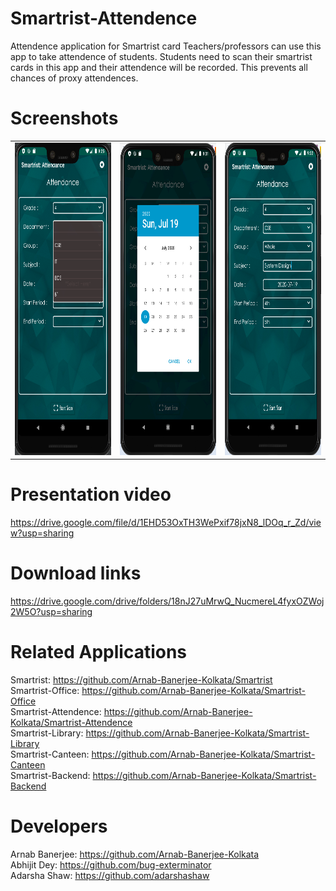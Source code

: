 # Smartrist-Attendence
Attendence application for Smartrist card
Teachers/professors can use this app to take attendence of students. Students need to scan their smartrist cards in this app and their attendence will be recorded. This prevents all chances of proxy attendences.

# Screenshots

<table width="500" border="0" cellpadding="5">

<tr>

<td align="center" valign="center">
<img src="https://github.com/Arnab-Banerjee-Kolkata/Smartrist-Attendence/blob/master/screenshots/att1.png" alt="description here" height="500" width="350"/>
<br />
</td>

<td align="center" valign="center">
<img src="https://github.com/Arnab-Banerjee-Kolkata/Smartrist-Attendence/blob/master/screenshots/att2.png" alt="description here" height="500" width="350" />
<br />
</td>

<td align="center" valign="center">
<img src="https://github.com/Arnab-Banerjee-Kolkata/Smartrist-Attendence/blob/master/screenshots/att3.png" alt="description here" height="500" width="350" />
<br />
</td>

</tr>

</table>

# Presentation video
https://drive.google.com/file/d/1EHD53OxTH3WePxif78jxN8_lDOq_r_Zd/view?usp=sharing

# Download links
https://drive.google.com/drive/folders/18nJ27uMrwQ_NucmereL4fyxOZWoj2W5O?usp=sharing


# Related Applications

Smartrist:            https://github.com/Arnab-Banerjee-Kolkata/Smartrist <br>
Smartrist-Office:     https://github.com/Arnab-Banerjee-Kolkata/Smartrist-Office <br>
Smartrist-Attendence: https://github.com/Arnab-Banerjee-Kolkata/Smartrist-Attendence <br>
Smartrist-Library:    https://github.com/Arnab-Banerjee-Kolkata/Smartrist-Library <br>
Smartrist-Canteen:    https://github.com/Arnab-Banerjee-Kolkata/Smartrist-Canteen <br>
Smartrist-Backend:    https://github.com/Arnab-Banerjee-Kolkata/Smartrist-Backend <br>


# Developers

Arnab Banerjee: https://github.com/Arnab-Banerjee-Kolkata <br>
Abhijit Dey: https://github.com/bug-exterminator <br>
Adarsha Shaw: https://github.com/adarshashaw

